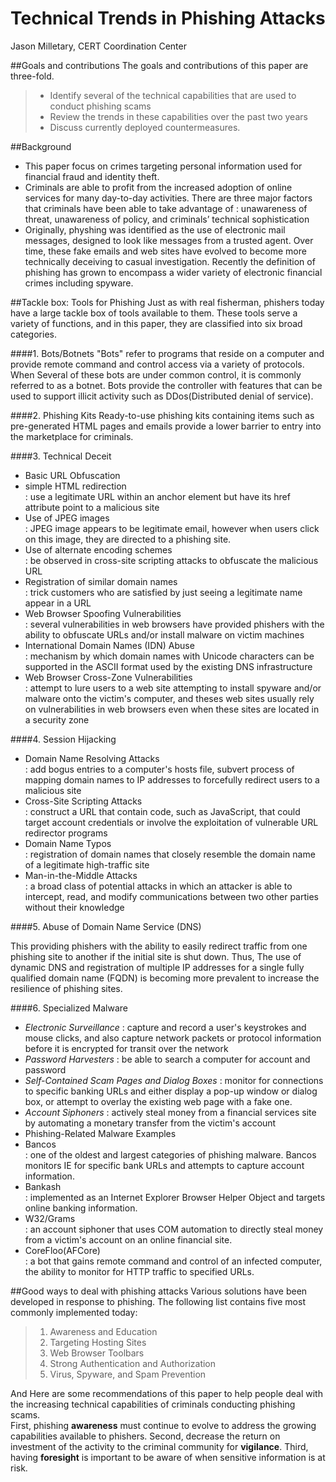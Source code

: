 Technical Trends in Phishing Attacks
=========

Jason Milletary, CERT Coordination Center

##Goals and contributions
The goals and contributions of this paper are three-fold.
> - Identify several of the technical capabilities that are used to conduct phishing scams
> - Review the trends in these capabilities over the past two years
> - Discuss currently deployed countermeasures.

##Background
- This paper focus on crimes targeting personal information used for financial fraud and identity theft.
- Criminals are able to profit from the increased adoption of online services for many day-to-day activities. There are three major factors that criminals have been able to take advantage of : unawareness of threat, unawareness of policy, and criminals’ technical sophistication
- Originally, physhing was identified as the use of electronic mail messages, designed to look like messages from a trusted agent. Over time, these fake emails and web sites have evolved to become more technically deceiving to casual investigation. Recently the definition of phishing has grown to encompass a wider variety of electronic financial crimes including spyware.


##Tackle box: Tools for Phishing
Just as with real fisherman, phishers today have a large tackle box of tools available to them.
These tools serve a variety of functions, and in this paper, they are classified into six broad categories.

####1. Bots/Botnets
 "Bots" refer to programs that reside on a computer and provide remote command and control access via a variety of protocols. 
When Several of these bots are under common control, it is commonly referred to as a botnet. Bots provide the controller with features that can be used to support illicit activity such as DDos(Distributed denial of service).


####2. Phishing Kits
 Ready-to-use phishing kits containing items such as pre-generated HTML pages and emails provide a lower barrier to entry into the marketplace for criminals.

####3. Technical Deceit
- Basic URL Obfuscation
 - simple HTML redirection  
   : use a legitimate URL within an anchor element but have its href attribute point to a malicious site
 - Use of JPEG images  
   : JPEG image appears to be legitimate email, however when users click on this image, they are directed to a phishing site.
 - Use of alternate encoding schemes  
   : be observed in cross-site scripting attacks to obfuscate the malicious URL
 - Registration of similar domain names  
   : trick customers who are satisfied by just seeing a legitimate name appear in a URL
- Web Browser Spoofing Vulnerabilities  
 : several vulnerabilities in web browsers have provided phishers with the ability to obfuscate URLs and/or install malware on victim machines
- International Domain Names (IDN) Abuse  
 : mechanism by which domain names with Unicode characters can be supported in the ASCII format used by the existing DNS infrastructure
- Web Browser Cross-Zone Vulnerabilities  
 : attempt to lure users to a web site attempting to install spyware and/or malware onto the victim's computer, and theses web sites usually rely on vulnerabilities in web browsers even when these sites are located in a security zone

####4. Session Hijacking
- Domain Name Resolving Attacks  
 : add bogus entries to a computer's hosts file, subvert process of mapping domain names to IP addresses to forcefully redirect users to a malicious site
- Cross-Site Scripting Attacks  
 : construct a URL that contain code, such as JavaScript, that could target account credentials or involve the exploitation of vulnerable URL redirector programs
- Domain Name Typos  
 : registration of domain names that closely resemble the domain name of a legitimate high-traffic site
- Man-in-the-Middle Attacks  
 : a broad class of potential attacks in which an attacker is able to intercept, read, and modify communications between two other parties without their knowledge

####5. Abuse of Domain Name Service (DNS)

 This providing phishers with the ability to easily redirect traffic from one phishing site to another if the initial site is shut down. Thus, The use of dynamic DNS and registration of multiple IP addresses for a single fully qualified domain name (FQDN) is becoming more prevalent to increase the resilience of phishing sites.

####6. Specialized Malware
- *Electronic Surveillance* : capture and record a user's keystrokes and mouse clicks, and also capture network packets or protocol information before it is encrypted for transit over the network
- *Password Harvesters* : be able to search a computer for account and password
- *Self-Contained Scam Pages and Dialog Boxes* : monitor for connections to specific banking URLs and either display a pop-up window or dialog box, or attempt to overlay the existing web page with a fake one.
- *Account Siphoners* : actively steal money from a financial services site by automating a monetary transfer from the victim's account
- Phishing-Related Malware Examples
 - Bancos  
 : one of the oldest and largest categories of phishing malware. Bancos monitors IE for specific bank URLs and attempts to capture account information.
 - Bankash  
 : implemented as an Internet Explorer Browser Helper Object and targets online banking information.
 - W32/Grams  
 : an account siphoner that uses COM automation to directly steal money from a victim's account on an online financial site.
 - CoreFloo(AFCore)  
 : a bot that gains remote command and control of an infected computer, the ability to monitor for HTTP traffic to specified URLs.


##Good ways to deal with phishing attacks
Various solutions have been developed in response to phishing.
The following list contains five most commonly implemented today:
 > 1. Awareness and Education
 > 2. Targeting Hosting Sites
 > 3. Web Browser Toolbars
 > 4. Strong Authentication and Authorization
 > 5. Virus, Spyware, and Spam Prevention

  And Here are some recommendations of this paper to help people deal with the increasing technical capabilities of criminals conducting phishing scams.  
  First, phishing **awareness** must continue to evolve to address the growing capabilities available to phishers. Second, decrease the return on investment of the activity to the criminal community for **vigilance**. Third, having **foresight** is important to be aware of when sensitive information is at risk.
